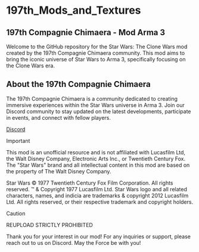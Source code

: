 # 197th_Mods_and_Textures
## 197th Compagnie Chimaera - Mod Arma 3
Welcome to the GitHub repository for the Star Wars: The Clone Wars mod created by the 197th Compagnie Chimaera community. This mod aims to bring the iconic universe of Star Wars to Arma 3, specifically focusing on the Clone Wars era.

## About the 197th Compagnie Chimaera
The 197th Compagnie Chimaera is a community dedicated to creating immersive experiences within the Star Wars universe in Arma 3. Join our Discord community to stay updated on the latest developments, participate in events, and connect with fellow players.

[Discord](https://discord.gg/qQs5GnV3Mt)

> [!IMPORTANT]
> This mod is an unofficial resource and is not affiliated with Lucasfilm Ltd, the Walt Disney Company, Electronic Arts Inc., or Twentieth Century Fox. The "Star Wars" brand and all intellectual content in this mod are based on the property of The Walt Disney Company.

Star Wars © 1977 Twentieth Century Fox Film Corporation. All rights reserved. ™ & Copyright 1977 Lucasfilm Ltd. Star Wars logo and all related characters, names, and indicia are trademarks & copyright 2012 Lucasfilm Ltd. All rights reserved, or their respective trademark and copyright holders.

> [!CAUTION]
> REUPLOAD STRICTLY PROHIBITED

Thank you for your interest in our mod! For any inquiries or support, please reach out to us on Discord. May the Force be with you!